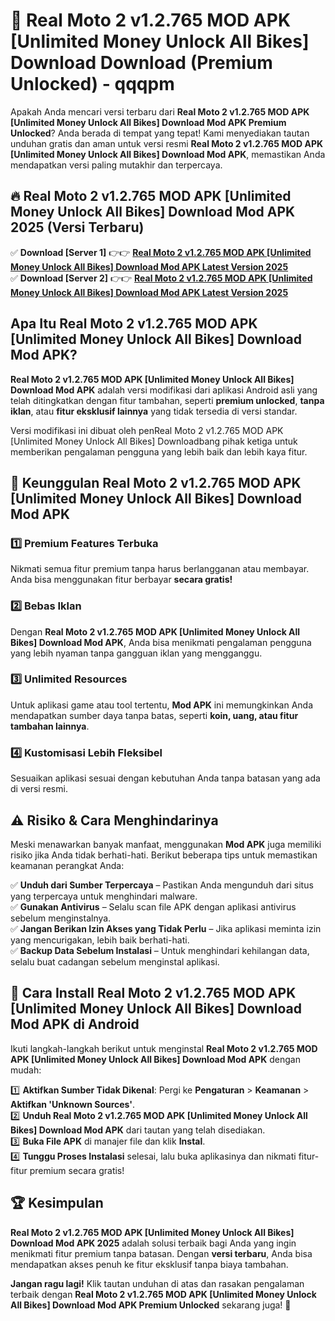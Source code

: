 # 🎯 Real Moto 2 v1.2.765 MOD APK [Unlimited Money Unlock All Bikes] Download  Download (Premium Unlocked) -  qqqpm

Apakah Anda mencari versi terbaru dari **Real Moto 2 v1.2.765 MOD APK [Unlimited Money Unlock All Bikes] Download Mod APK Premium Unlocked**? Anda berada di tempat yang tepat! Kami menyediakan tautan unduhan gratis dan aman untuk versi resmi **Real Moto 2 v1.2.765 MOD APK [Unlimited Money Unlock All Bikes] Download Mod APK**, memastikan Anda mendapatkan versi paling mutakhir dan terpercaya.

## 🔥 Real Moto 2 v1.2.765 MOD APK [Unlimited Money Unlock All Bikes] Download Mod APK 2025 (Versi Terbaru)

✅ **Download [Server 1]** 👉👉 [**Real Moto 2 v1.2.765 MOD APK [Unlimited Money Unlock All Bikes] Download Mod APK Latest Version 2025**](https://momento.my/?title=Real_Moto_2_v1.2.765_MOD_APK_[Unlimited_Money_Unlock_All_Bikes]_Download)  
✅ **Download [Server 2]** 👉👉 [**Real Moto 2 v1.2.765 MOD APK [Unlimited Money Unlock All Bikes] Download Mod APK Latest Version 2025**](https://momento.my/?title=Real_Moto_2_v1.2.765_MOD_APK_[Unlimited_Money_Unlock_All_Bikes]_Download)  

## Apa Itu Real Moto 2 v1.2.765 MOD APK [Unlimited Money Unlock All Bikes] Download Mod APK?

**Real Moto 2 v1.2.765 MOD APK [Unlimited Money Unlock All Bikes] Download Mod APK** adalah versi modifikasi dari aplikasi Android asli yang telah ditingkatkan dengan fitur tambahan, seperti **premium unlocked**, **tanpa iklan**, atau **fitur eksklusif lainnya** yang tidak tersedia di versi standar.

Versi modifikasi ini dibuat oleh penReal Moto 2 v1.2.765 MOD APK [Unlimited Money Unlock All Bikes] Downloadbang pihak ketiga untuk memberikan pengalaman pengguna yang lebih baik dan lebih kaya fitur.

## 🎯 Keunggulan Real Moto 2 v1.2.765 MOD APK [Unlimited Money Unlock All Bikes] Download Mod APK

### 1️⃣ Premium Features Terbuka
Nikmati semua fitur premium tanpa harus berlangganan atau membayar. Anda bisa menggunakan fitur berbayar **secara gratis!**

### 2️⃣ Bebas Iklan
Dengan **Real Moto 2 v1.2.765 MOD APK [Unlimited Money Unlock All Bikes] Download Mod APK**, Anda bisa menikmati pengalaman pengguna yang lebih nyaman tanpa gangguan iklan yang mengganggu.

### 3️⃣ Unlimited Resources
Untuk aplikasi game atau tool tertentu, **Mod APK** ini memungkinkan Anda mendapatkan sumber daya tanpa batas, seperti **koin, uang, atau fitur tambahan lainnya**.

### 4️⃣ Kustomisasi Lebih Fleksibel
Sesuaikan aplikasi sesuai dengan kebutuhan Anda tanpa batasan yang ada di versi resmi.

## ⚠️ Risiko & Cara Menghindarinya

Meski menawarkan banyak manfaat, menggunakan **Mod APK** juga memiliki risiko jika Anda tidak berhati-hati. Berikut beberapa tips untuk memastikan keamanan perangkat Anda:

✅ **Unduh dari Sumber Terpercaya** – Pastikan Anda mengunduh dari situs yang terpercaya untuk menghindari malware.  
✅ **Gunakan Antivirus** – Selalu scan file APK dengan aplikasi antivirus sebelum menginstalnya.  
✅ **Jangan Berikan Izin Akses yang Tidak Perlu** – Jika aplikasi meminta izin yang mencurigakan, lebih baik berhati-hati.  
✅ **Backup Data Sebelum Instalasi** – Untuk menghindari kehilangan data, selalu buat cadangan sebelum menginstal aplikasi.

## 📌 Cara Install Real Moto 2 v1.2.765 MOD APK [Unlimited Money Unlock All Bikes] Download Mod APK di Android

Ikuti langkah-langkah berikut untuk menginstal **Real Moto 2 v1.2.765 MOD APK [Unlimited Money Unlock All Bikes] Download Mod APK** dengan mudah:

1️⃣ **Aktifkan Sumber Tidak Dikenal**: Pergi ke **Pengaturan** > **Keamanan** > **Aktifkan 'Unknown Sources'**.  
2️⃣ **Unduh Real Moto 2 v1.2.765 MOD APK [Unlimited Money Unlock All Bikes] Download Mod APK** dari tautan yang telah disediakan.  
3️⃣ **Buka File APK** di manajer file dan klik **Instal**.  
4️⃣ **Tunggu Proses Instalasi** selesai, lalu buka aplikasinya dan nikmati fitur-fitur premium secara gratis!

## 🏆 Kesimpulan

**Real Moto 2 v1.2.765 MOD APK [Unlimited Money Unlock All Bikes] Download Mod APK 2025** adalah solusi terbaik bagi Anda yang ingin menikmati fitur premium tanpa batasan. Dengan **versi terbaru**, Anda bisa mendapatkan akses penuh ke fitur eksklusif tanpa biaya tambahan.

**Jangan ragu lagi!** Klik tautan unduhan di atas dan rasakan pengalaman terbaik dengan **Real Moto 2 v1.2.765 MOD APK [Unlimited Money Unlock All Bikes] Download Mod APK Premium Unlocked** sekarang juga! 🚀
